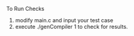 To Run Checks
1. modify main.c and input your test case
2. execute ./genCompiler 1 
to check for results.
